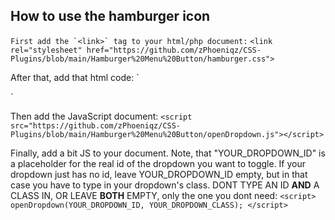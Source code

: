 ## How to use the hamburger icon

``First add the `<link>` tag to your html/php document:``
`<link rel="stylesheet" href="https://github.com/zPhoeniqz/CSS-Plugins/blob/main/Hamburger%20Menu%20Button/hamburger.css">`

After that, add that html code:
`<div class="menu-bttn">
  <div class="menu-bttn-burger">
  </div>
</div>`

Then add the JavaScript document:
`<script src="https://github.com/zPhoeniqz/CSS-Plugins/blob/main/Hamburger%20Menu%20Button/openDropdown.js"></script>`

Finally, add a bit JS to your document. Note, that "YOUR_DROPDOWN_ID" is a placeholder for the real id of the dropdown you want to toggle. If your dropdown just has no id,
leave YOUR_DROPDOWN_ID empty, but in that case you have to type in your dropdown's class. DONT TYPE AN ID **AND** A CLASS IN, OR LEAVE **BOTH** EMPTY, only the one you dont need:
`<script>
  openDropdown(YOUR_DROPDOWN_ID, YOUR_DROPDOWN_CLASS);
</script>`
